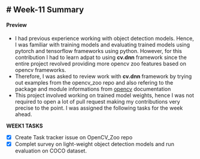 ## # Week-11 Summary

#### Preview
- I had previous experience working with object detection models. Hence, I was familiar with training models and evaluating trained models using pytorch and tensorflow frameworks using python. However, for this contribution I had to learn adpat to using <b>cv.dnn</b> framework since the entire project revolved providing more opencv zoo features based on opencv frameworks.
- Therefore, I was asked to review work with <b>cv.dnn</b> framework by trying out examples from the opencv_zoo repo and also refering to the package and module informations from [opencv](https://docs.opencv.org/3.4/d6/d0f/group__dnn.html) documentation
- This project involved working on trained model weights, hence I was not required to open a lot of pull request making my contributions very precise to the point. I was assigned the following tasks for the week ahead.

<b>WEEK1 TASKS</b>
- [x] Create Task tracker issue on OpenCV_Zoo repo
- [x] Complet survey on light-weight object detection models and run evaluation on COCO dataset. 
